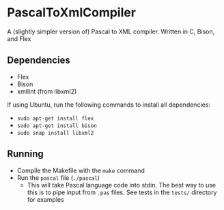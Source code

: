 # PascalToXmlCompiler
A (slightly simpler version of) Pascal to XML compiler. Written in C, Bison, and Flex

## Dependencies
- Flex
- Bison
- xmllint (from libxml2)

If using Ubuntu, run the following commands to install all dependencies:
- `sudo apt-get install flex`
- `sudo apt-get install bison`
- `sudo snap install libxml2`

## Running
- Compile the Makefile with the `make` command
- Run the `pascal` file (`./pascal`)
  - This will take Pascal language code into stdin. The best way to use this is to pipe input from `.pas` files. See tests in the `tests/` directory for examples
